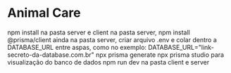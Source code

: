 # Animal Care

npm install na pasta server e client
na pasta server, npm install @prisma/client
ainda na pasta server, criar arquivo .env e colar dentro a DATABASE_URL entre aspas, como no exemplo: DATABASE_URL="link-secreto-da-database.com.br"
npx prisma generate
npx prisma studio para visualização do banco de dados
npm run dev na pasta client e server
